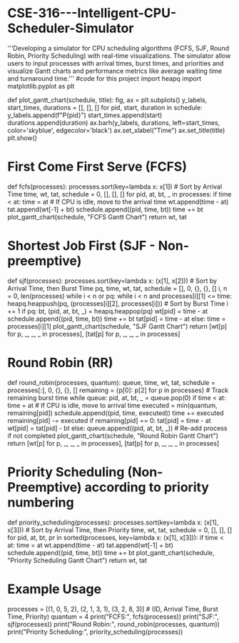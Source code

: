 # CSE-316---Intelligent-CPU-Scheduler-Simulator
'''Developing  a simulator for CPU scheduling algorithms (FCFS, SJF, Round Robin, Priority Scheduling) with real-time visualizations. The simulator  allow users to input processes with arrival times, burst times, and priorities and visualize Gantt charts and performance metrics like average waiting time and turnaround time.'''
#code for this project
import heapq
import matplotlib.pyplot as plt

def plot_gantt_chart(schedule, title):
    fig, ax = plt.subplots()
    y_labels, start_times, durations = [], [], []
    for pid, start, duration in schedule:
        y_labels.append(f"P{pid}")
        start_times.append(start)
        durations.append(duration)
    ax.barh(y_labels, durations, left=start_times, color='skyblue', edgecolor='black')
    ax.set_xlabel("Time")
    ax.set_title(title)
    plt.show()

# First Come First Serve (FCFS)
def fcfs(processes):
    processes.sort(key=lambda x: x[1])  # Sort by Arrival Time
    time, wt, tat, schedule = 0, [], [], []
    for pid, at, bt, _ in processes:
        if time < at:
            time = at  # If CPU is idle, move to the arrival time
        wt.append(time - at)
        tat.append(wt[-1] + bt)
        schedule.append((pid, time, bt))
        time += bt
    plot_gantt_chart(schedule, "FCFS Gantt Chart")
    return wt, tat

# Shortest Job First (SJF - Non-preemptive)
def sjf(processes):
    processes.sort(key=lambda x: (x[1], x[2]))  # Sort by Arrival Time, then Burst Time
    pq, time, wt, tat, schedule = [], 0, {}, {}, []
    i, n = 0, len(processes)
    while i < n or pq:
        while i < n and processes[i][1] <= time:
            heapq.heappush(pq, (processes[i][2], processes[i]))  # Sort by Burst Time
            i += 1
        if pq:
            bt, (pid, at, bt, _) = heapq.heappop(pq)
            wt[pid] = time - at
            schedule.append((pid, time, bt))
            time += bt
            tat[pid] = time - at
        else:
            time = processes[i][1]
    plot_gantt_chart(schedule, "SJF Gantt Chart")
    return [wt[p] for p, _, _, _ in processes], [tat[p] for p, _, _, _ in processes]

# Round Robin (RR)
def round_robin(processes, quantum):
    queue, time, wt, tat, schedule = processes[:], 0, {}, {}, []
    remaining = {p[0]: p[2] for p in processes}  # Track remaining burst time
    while queue:
        pid, at, bt, _ = queue.pop(0)
        if time < at:
            time = at  # If CPU is idle, move to arrival time
        executed = min(quantum, remaining[pid])
        schedule.append((pid, time, executed))
        time += executed
        remaining[pid] -= executed
        if remaining[pid] == 0:
            tat[pid] = time - at
            wt[pid] = tat[pid] - bt
        else:
            queue.append((pid, at, bt, _))  # Re-add process if not completed
    plot_gantt_chart(schedule, "Round Robin Gantt Chart")
    return [wt[p] for p, _, _, _ in processes], [tat[p] for p, _, _, _ in processes]

# Priority Scheduling (Non-Preemptive) according to priority numbering
def priority_scheduling(processes):
    processes.sort(key=lambda x: (x[1], x[3]))  # Sort by Arrival Time, then Priority
    time, wt, tat, schedule = 0, [], [], []
    for pid, at, bt, pr in sorted(processes, key=lambda x: (x[1], x[3])):
        if time < at:
            time = at
        wt.append(time - at)
        tat.append(wt[-1] + bt)
        schedule.append((pid, time, bt))
        time += bt
    plot_gantt_chart(schedule, "Priority Scheduling Gantt Chart")
    return wt, tat

# Example Usage
processes = [(1, 0, 5, 2), (2, 1, 3, 1), (3, 2, 8, 3)]  # (ID, Arrival Time, Burst Time, Priority)
quantum = 4
print("FCFS:", fcfs(processes))
print("SJF:", sjf(processes))
print("Round Robin:", round_robin(processes, quantum))
print("Priority Scheduling:", priority_scheduling(processes))
